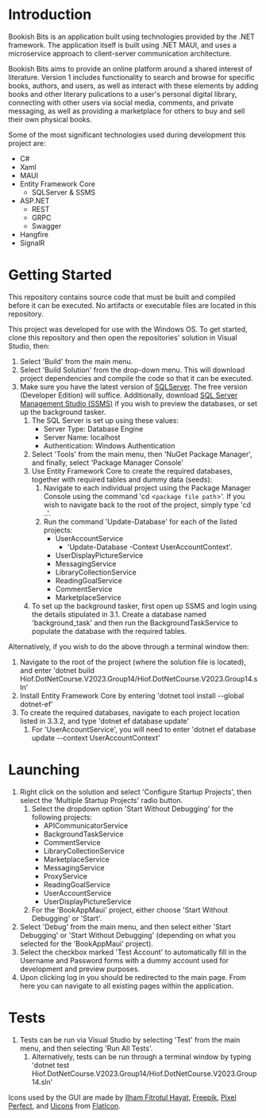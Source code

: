 # Introduction 
Bookish Bits is an application built using technologies provided by the .NET framework. The application itself is built using .NET MAUI, and uses a microservice approach to client-server communication architecture. 

Bookish Bits aims to provide an online platform around a shared interest of literature. Version 1 includes functionality to search and browse for specific books, authors, and users, as well as interact with these elements by adding books and other literary pulications to a user's personal digital library, connecting with other users via social media, comments, and private messaging, as well as providing a marketplace for others to buy and sell their own physical books.

Some of the most significant technologies used during development this project are: 
- C#
- Xaml
- MAUI
- Entity Framework Core
    - SQLServer & SSMS
- ASP.NET
    - REST
    - GRPC
    - Swagger
- Hangfire
- SignalR

# Getting Started
This repository contains source code that must be built and compiled before it can be executed. No artifacts or executable files are located in this repository. 

This project was developed for use with the Windows OS. To get started, clone this repository and then open the repositories' solution in Visual Studio, then:
1.	Select 'Build' from the main menu.
2.	Select 'Build Solution' from the drop-down menu. This will download project dependencies and compile the code so that it can be executed.
3.	Make sure you have the latest version of [SQLServer](https://www.microsoft.com/en-us/sql-server/sql-server-downloads). The free version (Developer Edition) will suffice. Additionally, download [SQL Server Management Studio (SSMS)](https://learn.microsoft.com/en-us/sql/ssms/download-sql-server-management-studio-ssms?view=sql-server-ver16) if you wish to preview the databases, or set up the background tasker.
    1. The SQL Server is set up using these values: 
        - Server Type: Database Engine
        - Server Name: localhost
        - Authentication: Windows Authentication
    2. Select 'Tools' from the main menu, then 'NuGet Package Manager', and finally, select 'Package Manager Console'
    3. Use Entity Framework Core to create the required databases, together with required tables and dummy data (seeds):
        1. Navigate to each individual project using the Package Manager Console using the command 'cd <`package file path`>'. If you wish to navigate back to the root of the project, simply type 'cd ..'.
        2. Run the command 'Update-Database' for each of the listed projects:
            - UserAccountService
                - 'Update-Database -Context UserAccountContext'.
            - UserDisplayPictureService
            - MessagingService
            - LibraryCollectionService
            - ReadingGoalService
            - CommentService
            - MarketplaceService
    4. To set up the background tasker, first open up SSMS and login using the details stipulated in 3.1. Create a database named 'background_task' and then run the BackgroundTaskService to populate the database with the required tables.

Alternatively, if you wish to do the above through a terminal window then:
1. Navigate to the root of the project (where the solution file is located), and enter 'dotnet build Hiof.DotNetCourse.V2023.Group14/Hiof.DotNetCourse.V2023.Group14.sln'
2. Install Entity Framework Core by entering 'dotnet tool install --global dotnet-ef'
3. To create the required databases, navigate to each project location listed in 3.3.2, and type 'dotnet ef database update'
    1. For 'UserAccountService', you will need to enter 'dotnet ef database update --context UserAccountContext'

# Launching
1.	Right click on the solution and select 'Configure Startup Projects', then select the 'Multiple Startup Projects' radio button.
    1. Select the dropdown option 'Start Without Debugging' for the following projects:
        - APICommunicatorService
        - BackgroundTaskService
        - CommentService
        - LibraryCollectionService
        - MarketplaceService
        - MessagingService
        - ProxyService
        - ReadingGoalService
        - UserAccountService
        - UserDisplayPictureService
    2. For the 'BookAppMaui' project, either choose 'Start Without Debugging' or 'Start'.
2. Select 'Debug' from the main menu, and then select either 'Start Debugging' or 'Start Without Debugging' (depending on what you selected for the 'BookAppMaui' project).
3. Select the checkbox marked 'Test Account' to automatically fill in the Username and Password forms with a dummy account used for development and preview purposes.
4. Upon clicking log in you should be redirected to the main page. From here you can navigate to all existing pages within the application.

# Tests
1. Tests can be run via Visual Studio by selecting 'Test' from the main menu, and then selecting 'Run All Tests'.
    1. Alternatively, tests can be run through a terminal window by typing 'dotnet test Hiof.DotNetCourse.V2023.Group14/Hiof.DotNetCourse.V2023.Group14.sln'

Icons used by the GUI are made by [Ilham Fitrotul Hayat](https://www.flaticon.com/authors/ilham-fitrotul-hayat), [Freepik](https://www.flaticon.com/authors/freepik), [Pixel Perfect](https://www.flaticon.com/authors/pixel-perfect), and [Uicons](https://www.flaticon.com/uicons/interface-icons) from [FlatIcon](https://www.flaticon.com).